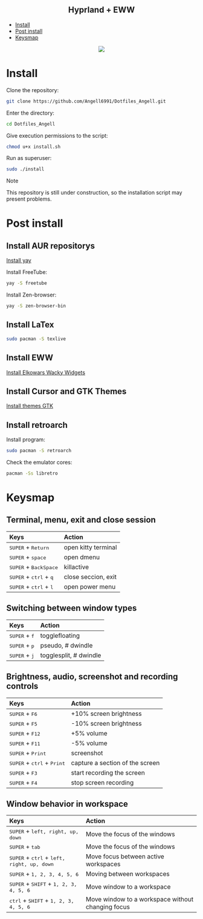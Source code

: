 <h2 align="center"> Hyprland + EWW </h2>

- [Install](#install)
- [Post install](#post-install)
- [Keysmap](#keysmap)


<p align="center">
  <img src="suport_readme/eww.gif">
</p>


#   Install 

Clone the repository:
```sh
git clone https://github.com/Angell6991/Dotfiles_Angell.git
```
Enter the directory:
```sh
cd Dotfiles_Angell
```
Give execution permissions to the script:
```sh
chmod u+x install.sh                                        
```
Run as superuser:
```sh
sudo ./install
```
>[!NOTE] 
>This repository is still under construction, so the installation 
>script may present problems.


#   Post install

## Install AUR repositorys

[Install yay](https://itsfoss.com/install-yay-arch-linux/)

Install FreeTube:
```sh
yay -S freetube
```
Install Zen-browser:
```sh
yay -S zen-browser-bin
```

## Install LaTex
```sh
sudo pacman -S texlive
```

## Install EWW
[Install Elkowars Wacky Widgets](https://elkowar.github.io/eww/)


## Install Cursor and GTK Themes
[Install themes GTK](https://github.com/Angell6991/Dotfiles_Angell/tree/master/Themes)


## Install retroarch

Install program:
```sh
sudo pacman -S retroarch
```

Check the emulator cores:
```sh
pacman -Ss libretro
```

#   Keysmap


## Terminal, menu, exit and close session
| Keys | Action |
|:-|:-|
|<kbd>SUPER</kbd> + <kbd>Return</kbd>| open kitty terminal
|<kbd>SUPER</kbd> + <kbd>space</kbd>| open dmenu
|<kbd>SUPER</kbd> + <kbd>BackSpace</kbd>| killactive
|<kbd>SUPER</kbd> + <kbd>ctrl</kbd> + <kbd>q</kbd>| close seccion, exit
|<kbd>SUPER</kbd> + <kbd>ctrl</kbd> + <kbd>l</kbd>| open power menu


## Switching between window types
| Keys | Action |
|:-|:-|
|<kbd>SUPER</kbd> + <kbd>f</kbd>| togglefloating
|<kbd>SUPER</kbd> + <kbd>p</kbd>| pseudo, # dwindle
|<kbd>SUPER</kbd> + <kbd>j</kbd>| togglesplit, # dwindle


## Brightness, audio, screenshot and recording controls 
| Keys | Action |
|:-|:-|
|<kbd>SUPER</kbd> + <kbd>F6</kbd>| +10% screen brightness
|<kbd>SUPER</kbd> + <kbd>F5</kbd>| -10% screen brightness
|<kbd>SUPER</kbd> + <kbd>F12</kbd>| +5% volume
|<kbd>SUPER</kbd> + <kbd>F11</kbd>| -5% volume
|<kbd>SUPER</kbd> + <kbd>Print</kbd>| screenshot
|<kbd>SUPER</kbd> + <kbd>ctrl</kbd> + <kbd>Print</kbd>| capture a section of the screen
|<kbd>SUPER</kbd> + <kbd>F3</kbd>| start recording the screen
|<kbd>SUPER</kbd> + <kbd>F4</kbd>| stop screen recording


## Window behavior in workspace
| Keys | Action |
|:-|:-|
|<kbd>SUPER</kbd> + <kbd>left, right, up, down</kbd>| Move the focus of the windows
|<kbd>SUPER</kbd> + <kbd>tab</kbd>| Move the focus of the windows
|<kbd>SUPER</kbd> + <kbd>ctrl</kbd> + <kbd>left, right, up, down</kbd>| Move focus between active workspaces
|<kbd>SUPER</kbd> + <kbd>1, 2, 3, 4, 5, 6</kbd>| Moving between workspaces
|<kbd>SUPER</kbd> + <kbd>SHIFT</kbd> + <kbd>1, 2, 3, 4, 5, 6</kbd>| Move window to a workspace
|<kbd>ctrl</kbd> + <kbd>SHIFT</kbd> + <kbd>1, 2, 3, 4, 5, 6</kbd>| Move window to a workspace without changing focus


